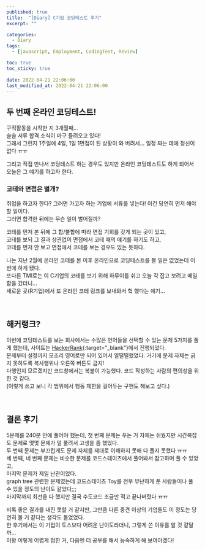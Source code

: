 ```yaml
---
published: true
title:  "[Diary] C기업 코딩테스트 후기"
excerpt: ""

categories:
  - Diary
tags:
  - [javascript, Employment, CodingTest, Review]

toc: true
toc_sticky: true
 
date: 2022-04-21 22:06:00
last_modified_at: 2022-04-21 22:06:00
---
```


## 두 번째 온라인 코딩테스트!

구직활동을 시작한 지 3개월째...  
슬슬 서류 합격 소식이 마구 들려오고 있다!  
그래서 그런지 1주일에 4일, 1일 1면접이 된 상황이 와 버려서... 일정 짜는 데에 정신이 없다 ㅠㅠ  

그리고 직접 만나서 코딩테스트 하는 경우도 있지만 온라인 코딩테스트도 하게 되어서 오늘은 그 얘기를 하고자 한다.  

### 코테와 면접은 별개?  
취업을 하고자 한다? 그러면 가고자 하는 기업에 서류를 넣는다! 이건 당연히 먼저 해야 할 일이다.  
그러면 합격한 뒤에는 무슨 일이 벌어질까?  

코테를 먼저 본 뒤에 그 합/불합에 따라 면접 기회를 갖게 되는 곳이 있고,  
코테를 보되 그 결과 상관없이 면접에서 코테 때의 얘기를 하기도 하고,  
코테를 먼저 안 보고 면접에서 코테를 보는 경우도 있는 듯하다.  

나는 지난 2월에 온라인 코테를 본 이후 온라인으로 코딩테스트를 볼 일은 없었는데 이번에 하게 됐다.  
또다른 TMI로는 이 C기업의 코테를 보기 위해 하루이틀 쉬고 오늘 각 잡고 보려고 메일함을 갔더니...  
새로운 곳(R기업)에서 또 온라인 코테 링크를 보내와서 헉 했다는 얘기...  

<br>


## 해커랭크?  

이번에 코딩테스트를 보는 회사에서는 수많은 언어들을 선택할 수 있는 문제 5가지를 풀게 했는데, 사이트는 [HackerRank](https://www.hackerrank.com/){:target="_blank"}에서 진행되었다.  
문제부터 설정까지 모조리 영어로만 되어 있어서 얼떨떨했었다. 거기에 문제 자체는 긁지 못하도록 복사행위나 오른쪽 버튼도 금지!  
다행인지 모르겠지만 코드창에서는 복붙이 가능했다. 코드 작성하는 사람의 편의성을 위한 것 같다.  
(이렇게 쓰고 보니 각 범위에서 행동 제한을 걸어두는 구현도 해보고 싶다.)  

<br/>

## 결론 후기  

5문제를 240분 안에 풀어야 했는데, 첫 번째 문제는 푸는 거 자체는 쉬웠지만 시간복잡도 문제로 몇몇 문제가 덜 풀려서 고생을 좀 했었다.  
두 번째 문제는 부끄럽게도 문제 자체를 제대로 이해하지 못해 다 풀지 못했다 ㅠㅠ  
세 번째, 네 번째 문제는 비슷한 문제를 코드스테이츠에서 풀어봐서 참고하며 풀 수 있었고,  
마지막 문제가 제일 난관이었다.  
graph tree 관련한 문제였는데 코드스테이츠 Toy를 전부 무난하게 푼 사람들이나 풀 수 있을 정도의 난이도 같았다;;;  
마지막까지 최선을 다 했지만 결국 수도코드 조금만 적고 끝나버렸다 ㅠㅠ  

비록 좋은 결과를 내진 못할 거 같지만, 그만큼 다른 중견 이상의 기업들도 이 정도는 당연히 볼 거 같다는 생각도 들었었다.  
한 후기에서는 이 기업이 토스보다 어려운 난이도라더니, 그렇게 쓴 이유를 알 것 같달까...  
이왕 이렇게 어렵게 접한 거, 다음엔 더 공부를 해서 능숙하게 해 보여야겠다!  

<br>  
